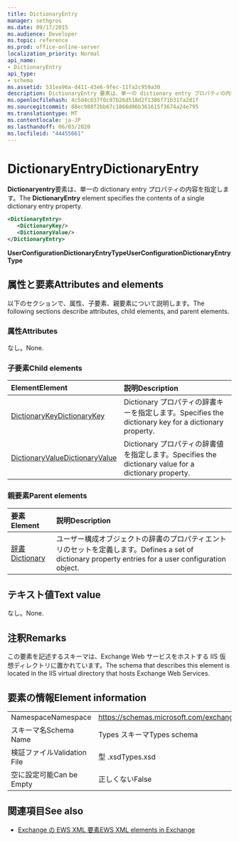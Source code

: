 ```yaml
---
title: DictionaryEntry
manager: sethgros
ms.date: 09/17/2015
ms.audience: Developer
ms.topic: reference
ms.prod: office-online-server
localization_priority: Normal
api_name:
- DictionaryEntry
api_type:
- schema
ms.assetid: 531ea96a-d411-43e6-9fec-11fa2c959a30
description: DictionaryEntry 要素は、単一の dictionary entry プロパティの内容を指定します。
ms.openlocfilehash: 4c5d4c037f0c97b26d518d2f1386f71b31fa2d1f
ms.sourcegitcommit: 88ec988f2bb67c1866d06b361615f3674a24e795
ms.translationtype: MT
ms.contentlocale: ja-JP
ms.lasthandoff: 06/03/2020
ms.locfileid: "44455661"
---
```

# <a name="dictionaryentry"></a><span data-ttu-id="a9baf-103">DictionaryEntry</span><span class="sxs-lookup"><span data-stu-id="a9baf-103">DictionaryEntry</span></span>

<span data-ttu-id="a9baf-104">**Dictionaryentry**要素は、単一の dictionary entry プロパティの内容を指定します。</span><span class="sxs-lookup"><span data-stu-id="a9baf-104">The **DictionaryEntry** element specifies the contents of a single dictionary entry property.</span></span> 
  
```xml
<DictionaryEntry>
   <DictionaryKey/>
   <DictionaryValue/>
</DictionaryEntry>
```

 <span data-ttu-id="a9baf-105">**UserConfigurationDictionaryEntryType**</span><span class="sxs-lookup"><span data-stu-id="a9baf-105">**UserConfigurationDictionaryEntryType**</span></span>
## <a name="attributes-and-elements"></a><span data-ttu-id="a9baf-106">属性と要素</span><span class="sxs-lookup"><span data-stu-id="a9baf-106">Attributes and elements</span></span>

<span data-ttu-id="a9baf-107">以下のセクションで、属性、子要素、親要素について説明します。</span><span class="sxs-lookup"><span data-stu-id="a9baf-107">The following sections describe attributes, child elements, and parent elements.</span></span>
  
### <a name="attributes"></a><span data-ttu-id="a9baf-108">属性</span><span class="sxs-lookup"><span data-stu-id="a9baf-108">Attributes</span></span>

<span data-ttu-id="a9baf-109">なし。</span><span class="sxs-lookup"><span data-stu-id="a9baf-109">None.</span></span>
  
### <a name="child-elements"></a><span data-ttu-id="a9baf-110">子要素</span><span class="sxs-lookup"><span data-stu-id="a9baf-110">Child elements</span></span>

|<span data-ttu-id="a9baf-111">**Element**</span><span class="sxs-lookup"><span data-stu-id="a9baf-111">**Element**</span></span>|<span data-ttu-id="a9baf-112">**説明**</span><span class="sxs-lookup"><span data-stu-id="a9baf-112">**Description**</span></span>|
|:-----|:-----|
|[<span data-ttu-id="a9baf-113">DictionaryKey</span><span class="sxs-lookup"><span data-stu-id="a9baf-113">DictionaryKey</span></span>](dictionarykey.md) <br/> |<span data-ttu-id="a9baf-114">Dictionary プロパティの辞書キーを指定します。</span><span class="sxs-lookup"><span data-stu-id="a9baf-114">Specifies the dictionary key for a dictionary property.</span></span>  <br/> |
|[<span data-ttu-id="a9baf-115">DictionaryValue</span><span class="sxs-lookup"><span data-stu-id="a9baf-115">DictionaryValue</span></span>](dictionaryvalue.md) <br/> |<span data-ttu-id="a9baf-116">Dictionary プロパティの辞書値を指定します。</span><span class="sxs-lookup"><span data-stu-id="a9baf-116">Specifies the dictionary value for a dictionary property.</span></span>  <br/> |
   
### <a name="parent-elements"></a><span data-ttu-id="a9baf-117">親要素</span><span class="sxs-lookup"><span data-stu-id="a9baf-117">Parent elements</span></span>

|<span data-ttu-id="a9baf-118">**要素**</span><span class="sxs-lookup"><span data-stu-id="a9baf-118">**Element**</span></span>|<span data-ttu-id="a9baf-119">**説明**</span><span class="sxs-lookup"><span data-stu-id="a9baf-119">**Description**</span></span>|
|:-----|:-----|
|[<span data-ttu-id="a9baf-120">辞書</span><span class="sxs-lookup"><span data-stu-id="a9baf-120">Dictionary</span></span>](dictionary.md) <br/> |<span data-ttu-id="a9baf-121">ユーザー構成オブジェクトの辞書のプロパティエントリのセットを定義します。</span><span class="sxs-lookup"><span data-stu-id="a9baf-121">Defines a set of dictionary property entries for a user configuration object.</span></span>  <br/> |
   
## <a name="text-value"></a><span data-ttu-id="a9baf-122">テキスト値</span><span class="sxs-lookup"><span data-stu-id="a9baf-122">Text value</span></span>

<span data-ttu-id="a9baf-123">なし。</span><span class="sxs-lookup"><span data-stu-id="a9baf-123">None.</span></span>
  
## <a name="remarks"></a><span data-ttu-id="a9baf-124">注釈</span><span class="sxs-lookup"><span data-stu-id="a9baf-124">Remarks</span></span>

<span data-ttu-id="a9baf-125">この要素を記述するスキーマは、Exchange Web サービスをホストする IIS 仮想ディレクトリに置かれています。</span><span class="sxs-lookup"><span data-stu-id="a9baf-125">The schema that describes this element is located in the IIS virtual directory that hosts Exchange Web Services.</span></span>
  
## <a name="element-information"></a><span data-ttu-id="a9baf-126">要素の情報</span><span class="sxs-lookup"><span data-stu-id="a9baf-126">Element information</span></span>

|||
|:-----|:-----|
|<span data-ttu-id="a9baf-127">Namespace</span><span class="sxs-lookup"><span data-stu-id="a9baf-127">Namespace</span></span>  <br/> |https://schemas.microsoft.com/exchange/services/2006/types  <br/> |
|<span data-ttu-id="a9baf-128">スキーマ名</span><span class="sxs-lookup"><span data-stu-id="a9baf-128">Schema Name</span></span>  <br/> |<span data-ttu-id="a9baf-129">Types スキーマ</span><span class="sxs-lookup"><span data-stu-id="a9baf-129">Types schema</span></span>  <br/> |
|<span data-ttu-id="a9baf-130">検証ファイル</span><span class="sxs-lookup"><span data-stu-id="a9baf-130">Validation File</span></span>  <br/> |<span data-ttu-id="a9baf-131">型 .xsd</span><span class="sxs-lookup"><span data-stu-id="a9baf-131">Types.xsd</span></span>  <br/> |
|<span data-ttu-id="a9baf-132">空に設定可能</span><span class="sxs-lookup"><span data-stu-id="a9baf-132">Can be Empty</span></span>  <br/> |<span data-ttu-id="a9baf-133">正しくない</span><span class="sxs-lookup"><span data-stu-id="a9baf-133">False</span></span>  <br/> |
   
## <a name="see-also"></a><span data-ttu-id="a9baf-134">関連項目</span><span class="sxs-lookup"><span data-stu-id="a9baf-134">See also</span></span>

- [<span data-ttu-id="a9baf-135">Exchange の EWS XML 要素</span><span class="sxs-lookup"><span data-stu-id="a9baf-135">EWS XML elements in Exchange</span></span>](ews-xml-elements-in-exchange.md)


